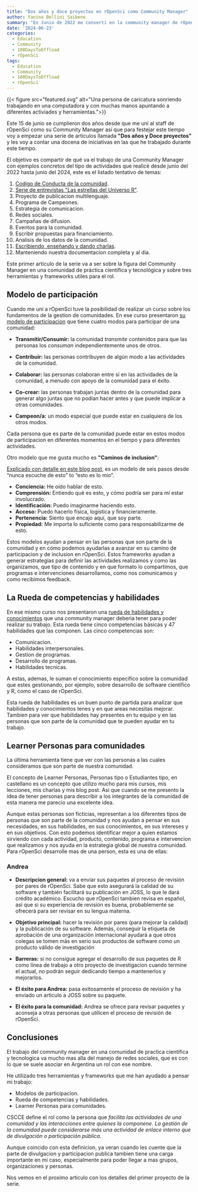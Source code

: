 ```yaml
---
title: "Dos años y doce proyectos en rOpenSci como Community Manager"
author: Yanina Bellini Saibene
summary: "En Junio de 2022 me converti en la community manager de rOpenSci.  He aprendido muchisimo durante este tiempo. Voy a compartir 12 proyectos en los que estuve involucrada estos dos anos para contar mejor el tipo de trabajo y actividades que hace una community manager de una comunidad de practica tecnologica." 
date: '2024-06-23'
categories:
  - Education
  - Community
  - 100DaysToOffload
  - rOpenSci
tags:
  - Education
  - Community
  - 100DaysToOffload
  - rOpenSci
---
```


{{< figure src="featured.svg" alt="Una persona de caricatura sonriendo trabajando en una computadora y con muchas manos apuntando a diferentes activiades y herramientas.">}}

Este 15 de junio se cumplieron dos años desde que me uní al staff de rOpenSci como su Community Manager así que para festejar este tiempo voy a empezar una serie de articulos llamada **"Dos años y Doce proyectos"** y les voy a contar una docena de iniciativas en las que he trabajado durante este tiempo.

El objetivo es compartir de qué va el trabajo de una Community Manager con ejemplos concretos del tipo de actividades que realicé desde junio del 2022 hasta junio del 2024, este es el listado tentativo de temas:

1. [Codigo de Conducta de la comunidad](/blog/2024-06-28-ropensci-2years-coc/).
2. [Serie de entrevistas "Las estrellas del Universo R"](/blog/2024-06-30-ropensci-2years-r-universe/).
3. Proyecto de publicacion multilenguaje.
4. Programa de Campeones.
5. Estrategia de comunicacion.
6. Redes sociales. 
7. Campañas de difusion.
8. Eventos para la comunidad.
9. Escribir propuestas para financiamiento.
10. Analisis de los datos de la comunidad.
11. [Escribiendo, enseñando y dando charlas](/blog/2024-07-28-ropensci-2years-writing-speaking-teaching/).
12. Manteniendo nuestra documentacion completa y al dia. 

Este primer articulo de la serie va a ser sobre la figura del Community Manager en una comunidad de práctica cientifica y tecnológica y sobre tres herramientas y frameworks utiles para el rol.  

## Modelo de participación 

Cuando me uni a rOpenSci tuve la posibilidad de realizar un curso sobre los fundamentos de la gestion de comunidades. En ese curso presentaron [su modelo de participacion](https://www.cscce.org/resources/cpm/) que tiene cuatro modos para participar de una comunidad:

* **Transmitir/Consumir:** la comunidad *transmite* contenidos para que las personas los *consuman* independientemente unos de otros.

* **Contribuir:** las personas contribuyen de algún modo a las actividades de la comunidad.

* **Colaborar:** las personas colaboran entre sí en las actividades de la comunidad, a menudo con  apoyo de la comunidad para el éxito. 

* **Co-crear:** las personas trabajan juntas dentro de la comunidad para generar algo juntas que no podían hacer antes y que puede implicar a otras comunidades.

* **Campeon/a:** un modo especial que puede estar en cualquiera de los otros modos. 

Cada persona que es parte de la comunidad puede estar en estos modos de participacion en diferentes momentos en el tiempo y para diferentes actividades. 

Otro modelo que me gusta mucho es **"Caminos de inclusion"**: 

[Explicado con detalle en este blog post](https://www.harihareswara.net/posts/2022/the-pathway-to-inclusion-insight-from-alex-bayley/), es un modelo de seis pasos desde “nunca escuche de esto” to “esto es lo mio”.

* **Conciencia:** He oído hablar de esto.
* **Comprensión:** Entiendo qué es esto, y cómo podría ser para mí estar involucrado.
* **Identificación:** Puedo imaginarme haciendo esto.
* **Acceso:** Puedo hacerlo física, logística y financieramente.
* **Pertenencia:** Siento que encajo aquí, que soy parte. 
* **Propiedad:** Me importa lo suficiente como para responsabilizarme de esto.

Estos modelos ayudan a pensar en las personas que son parte de la comunidad y en cómo podemos ayudarlas a avanzar en su camino de participacion y de inclusion en rOpenSci. Estos frameworks ayudan a generar estrategias para definir las actividades realizamos y como las organizamos, que tipo de contenido y en que formato lo compartimos, que programas e intervenciones desarrollamos, como nos comunicamos y como recibimos feedback.

## La Rueda de competencias y habilidades

En ese mismo curso nos presentaron una [rueda de habilidades y conocimientos](https://zenodo.org/records/4437294) que una community manager deberia tener para poder realizar su trabajo.  Esta rueda tiene cinco competencias básicas y 47 habilidades que las componen. Las cinco competencias son:

* Comunicacion.
* Habilidades interpersonales.
* Gestion de programas.
* Desarrollo de programas.
* Habilidades tecnicas.

A estas, ademas, le suman el conocimiento especifico sobre la comunidad que estes gestionando, por ejemplo, sobre desarrollo de software cientifico y R, como el caso de rOpenSci.

Esta rueda de habilidades es un buen punto de partida para analizar que habilidades y conocimientos tenes y en que areas necesitas mejorar.  Tambien para ver que habilidades hay presentes en tu equipo y en las personas que son parte de la comunidad que te pueden ayudar en tu trabajo.

## Learner Personas para comunidades  

La última herramienta tiene que ver con las personas a las cuales consideramos que son parte de nuestra comunidad.  

El concepto de Learner Personas, Personas tipo o Estudiantes tipo, en castellano es un concepto que utilizo mucho para mis cursos, mis lecciones, mis charlas y mis blog post.  Asi que cuando se me presento la idea de tener personas para describir a los integrantes de la comunidad de esta manera me parecio una excelente idea.

Aunque estas personas son ficticias, representan a los diferentes tipos de personas que son parte de la comunidad y nos ayudan a pensar en sus necesidades, en sus habilidades, en sus conocimientos, en sus intereses y en sus objetivos.  Con esto podemos identificar mejor a quien estamos sirviendo con cada actividad, producto, contenido, programa e intervencion que realizamos y nos ayuda en la estrategia global de nuestra comunidad.  Para rOpenSci desarrolle mas de una person, esta es una de ellas:

### Andrea

* **Descripcion general:** va a enviar sus paquetes al proceso de revisión por pares de rOpenSci. Sabe que esto asegurará la calidad de su software y también facilitará su publicación en JOSS, lo que le dará crédito académico. Escucho que rOpenSci tambien revisa en español, así que si su experiencia de revisión es buena, probablemente se ofrecerá para ser revisar en su lengua materna. 

* **Objetivo principal:** hacer la revisión por pares (para mejorar la calidad) y la publicación de su software. Además, conseguir la etiqueta de aprobación de una organización internacional ayudará a que otros colegas se tomen más en serio sus productos de software como un producto válido de investigación

* **Barreras:** si no consigue agregar el desarrollo de sus paquetes de R como línea de trabajo a otro proyecto de investigacion cuando termine el actual, no podrán seguir dedicando tiempo a mantenerlos y mejorarlos. 

* **El éxito para Andrea:** pasa exitosamente el proceso de revisión y ha enviado un articulo a JOSS sobre su paquete. 

* **El éxito para la comunidad:** Andrea se ofrece para revisar paquetes y aconseja a otras personas que utilicen el proceso de revisión de rOpenSci.

## Conclusiones

El trabajo del community manager en una comunidad de practica cientifica y tecnologica va mucho mas alla del manejo de redes sociales, que es con lo que se suele asociar en Argentina un rol con ese nombre. 

He utilizado tres herramientas y frameworks que me han ayudado a pensar mi trabajo:

* Modelos de participacion.
* Rueda de competencias y habilidades.
* Learner Personas para comunidades.

CSCCE define el rol como la persona que _facilita las actividades de una comunidad y las interacciones entre quienes la componene. La gestión de la comunidad puede considerarse más una actividad de enlace interno que de divulgación o participación pública._

Aunque coincido con esta definicion, ya veran cuando les cuente que la parte de divulgacion y participacion publica tambien tiene una carga importante en mi caso, especialmente para poder llegar a mas grupos, organizaciones y personas.

Nos vemos en el proximo articulo con los detalles del primer proyecto de la serie.

